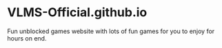 # VLMS-Official.github.io
Fun unblocked games website with lots of fun games for you to enjoy for hours on end.
